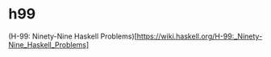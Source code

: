 # h99
(H-99: Ninety-Nine Haskell Problems)[https://wiki.haskell.org/H-99:_Ninety-Nine_Haskell_Problems]
